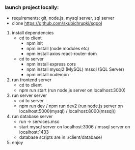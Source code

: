 ### launch project locally:

- requirements: git, node.js, mysql server, sql server
- clone https://github.com/skubichrupki/sqool
  
1. install dependencies
    - cd to client
      - npm init
      - npm install (node modules etc)
      - npm install axios react-router-dom
    - cd to server
      - npm install express cors
      - npm install mysql2 (MySQL) mssql (SQL Server)
      - npm install nodemon
2. run frontend server
    - cd to client
    - npm run start (run node.js server on localhost:3000)
3. run server server
    - cd to server
    - npm run dev / npm run dev2 (run node.js server on localhost:5000(mysql) / localhost:8000(mssql))
4. run database server
    - run -> services.msc
    - start mysql server on localhost:3306 / mssql server on localhost:1433
    - database scripts are in ./client/database/
5. enjoy


  